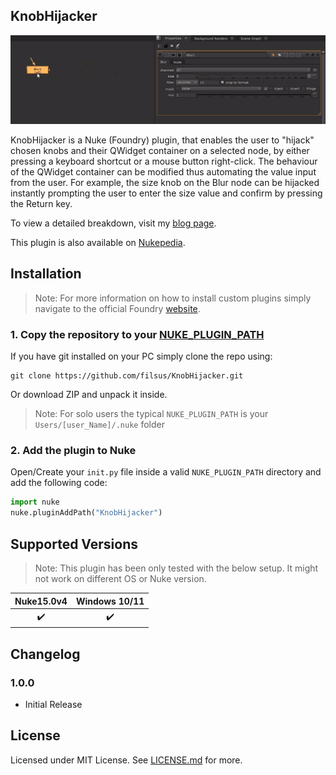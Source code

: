 ## KnobHijacker

![Title](/images/title.gif)

KnobHijacker is a Nuke (Foundry) plugin, that enables the user to "hijack" chosen knobs and their QWidget container on a selected node, by either pressing a keyboard shortcut or a mouse button right-click. The behaviour of the QWidget container can be modified thus automating the value input from the user. For example, the size knob on the Blur node can be hijacked instantly prompting the user to enter the size value and confirm by pressing the Return key.

To view a detailed breakdown, visit my [blog page](https://filipsuska.com/blog/knobhijacker).

This plugin is also available on [Nukepedia]().

## Installation
> Note: For more information on how to install custom plugins simply navigate to the official Foundry [website](https://learn.foundry.com/nuke/developers/151/pythondevguide/installing_plugins.html).
### 1. Copy the repository to your **[NUKE_PLUGIN_PATH](https://learn.foundry.com/nuke/developers/63/pythondevguide/installing_plugins.html)**
If you have git installed on your PC simply clone the repo using:
```console
git clone https://github.com/filsus/KnobHijacker.git
```
Or download ZIP and unpack it inside.
> Note: For solo users the typical `NUKE_PLUGIN_PATH` is your `Users/[user_Name]/.nuke` folder
### 2. Add the plugin to Nuke
Open/Create your `init.py` file inside a valid `NUKE_PLUGIN_PATH` directory and add the following code:

```python
import nuke
nuke.pluginAddPath("KnobHijacker")
```
## Supported Versions
> Note: This plugin has been only tested with the below setup. It might not work on different OS or Nuke version.

| Nuke15.0v4    |     Windows 10/11      |
|:------------------:|:------------------:|
| :heavy_check_mark: | :heavy_check_mark: |

## Changelog
### 1.0.0
- Initial Release

## License
Licensed under MIT License. See [LICENSE.md](LICENSE.md) for more.
